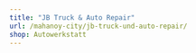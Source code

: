 ```yaml
---
title: "JB Truck & Auto Repair"
url: /mahanoy-city/jb-truck-und-auto-repair/
shop: Autowerkstatt
---
```

